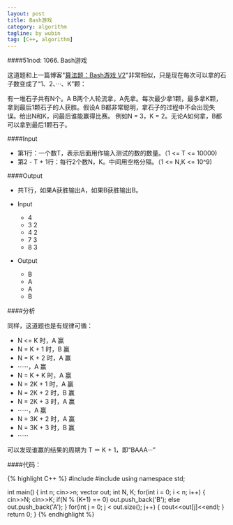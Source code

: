 ```yaml
---
layout: post
title: Bash游戏
category: algorithm
tagline: by wubin
tag: [C++, algorithm]
---
```


####51nod: 1066. Bash游戏

这道题和上一篇博客"[算法题：Bash游戏 V2](http://binwu.net/2014/10/10/51nod-bash-game-v2.html)"非常相似，只是现在每次可以拿的石子数变成了“1、2、···、K”颗：

有一堆石子共有N个。A B两个人轮流拿，A先拿。每次最少拿1颗，最多拿K颗，拿到最后1颗石子的人获胜。假设A B都非常聪明，拿石子的过程中不会出现失误。给出N和K，问最后谁能赢得比赛。
例如N = 3，K = 2。无论A如何拿，B都可以拿到最后1颗石子。

####Input

* 第1行：一个数T，表示后面用作输入测试的数的数量。（1 <= T <= 10000)
* 第2 - T + 1行：每行2个数N，K。中间用空格分隔。（1 <= N,K <= 10^9)


####Output

* 共T行，如果A获胜输出A，如果B获胜输出B。

* Input

    * 4
    * 3 2
    * 4 2
    * 7 3
    * 8 3

* Output

    * B
    * A
    * A
    * B

####分析

同样，这道题也是有规律可循：

* N <= K 时，A 赢
* N = K + 1 时，B 赢
* N = K + 2 时，A 赢
* ······，A 赢
* N = K + K 时，A 赢
* N = 2K + 1 时，A 赢
* N = 2K + 2 时，B 赢
* N = 2K + 3 时，A 赢
* ······，A 赢
* N = 3K + 2 时，A 赢
* N = 3K + 3 时，B 赢
* ······

可以发现谁赢的结果的周期为 T ＝ K + 1，即“BAAA···”

####代码：

{% highlight C++ %}
#include<iostream>
#include<vector>
using namespace std;

int main() {
	int n;
	cin>>n;
	vector<char> out;
	int N, K;
	for(int i = 0; i < n; i++) {
		cin>>N;
		cin>>K;
		if(N % (K+1) == 0) out.push_back('B');
		else out.push_back('A');
	}
	for(int j = 0; j < out.size(); j++) {
		cout<<out[j]<<endl;
	}
	return 0;
}
{% endhighlight %}